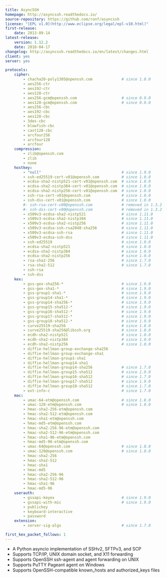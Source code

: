 ```yaml
---
title: AsyncSSH
homepage: http://asyncssh.readthedocs.io/
source-repository: https://github.com/ronf/asyncssh
license: "[EPL v1.0](http://www.eclipse.org/legal/epl-v10.html)"
first-release:
    date: 2013-09-14
latest-release:
    version: 1.12.2
    date: 2018-04-17
changelog: http://asyncssh.readthedocs.io/en/latest/changes.html
client: yes
server: yes

protocols:
    cipher:
        - chacha20-poly1305@openssh.com             # since 1.0.0
        - aes256-ctr
        - aes192-ctr
        - aes128-ctr
        - aes256-gcm@openssh.com                    # since 0.9.0
        - aes128-gcm@openssh.com                    # since 0.9.0
        - aes256-cbc
        - aes192-cbc
        - aes128-cbc
        - 3des-cbc
        - blowfish-cbc
        - cast128-cbc
        - arcfour256
        - arcfour128
        - arcfour
    compression:
        - zlib@openssh.com
        - zlib
        - none
    hostkey:
        - "null"                                    # since 1.9.0
        - ssh-ed25519-cert-v01@openssh.com          # since 1.0.0
        - ecdsa-sha2-nistp521-cert-v01@openssh.com  # since 1.0.0
        - ecdsa-sha2-nistp384-cert-v01@openssh.com  # since 1.0.0
        - ecdsa-sha2-nistp256-cert-v01@openssh.com  # since 1.0.0
        - ssh-rsa-cert-v01@openssh.com              # since 1.0.0
        - ssh-dss-cert-v01@openssh.com              # since 1.0.0
        #- ssh-rsa-cert-v00@openssh.com             # removed in 1.3.2
        #- ssh-dss-cert-v00@openssh.com             # removed in 1.3.2
        - x509v3-ecdsa-sha2-nistp521                # since 1.11.0
        - x509v3-ecdsa-sha2-nistp384                # since 1.11.0
        - x509v3-ecdsa-sha2-nistp256                # since 1.11.0
        - x509v3-ecdsa-ssh-rsa2048-sha256           # since 1.11.0
        - x509v3-ecdsa-ssh-rsa                      # since 1.11.0
        - x509v3-ecdsa-ssh-dss                      # since 1.11.0
        - ssh-ed25519                               # since 1.0.0
        - ecdsa-sha2-nistp521                       # since 1.0.0
        - ecdsa-sha2-nistp384                       # since 1.0.0
        - ecdsa-sha2-nistp256                       # since 1.0.0
        - rsa-sha2-256                              # since 1.7.0
        - rsa-sha2-512                              # since 1.7.0
        - ssh-rsa
        - ssh-dss
    kex:
        - gss-gex-sha256-*                          # since 1.9.0
        - gss-gex-sha1-*                            # since 1.9.0
        - gss-group1-sha1-*                         # since 1.9.0
        - gss-group14-sha1-*                        # since 1.9.0
        - gss-group14-sha256-*                      # since 1.9.0
        - gss-group15-sha512-*                      # since 1.9.0
        - gss-group16-sha512-*                      # since 1.9.0
        - gss-group17-sha512-*                      # since 1.9.0
        - gss-group18-sha512-*                      # since 1.9.0
        - curve25519-sha256                         # since 1.8.0
        - curve25519-sha256@libssh.org              # since 1.0.0
        - ecdh-sha2-nistp521                        # since 1.0.0
        - ecdh-sha2-nistp384                        # since 1.0.0
        - ecdh-sha2-nistp256                        # since 1.0.0
        - diffie-hellman-group-exchange-sha256
        - diffie-hellman-group-exchange-sha1
        - diffie-hellman-group1-sha1
        - diffie-hellman-group14-sha1
        - diffie-hellman-group14-sha256             # since 1.7.0
        - diffie-hellman-group15-sha512             # since 1.9.0
        - diffie-hellman-group16-sha512             # since 1.7.0
        - diffie-hellman-group17-sha512             # since 1.9.0
        - diffie-hellman-group18-sha512             # since 1.7.0
        - ext-info-c                                # since 1.7.0
    mac:
        - umac-64-etm@openssh.com                   # since 1.8.0
        - umac-128-etm@openssh.com                  # since 1.8.0
        - hmac-sha2-256-etm@openssh.com
        - hmac-sha2-512-etm@openssh.com
        - hmac-sha1-etm@openssh.com
        - hmac-md5-etm@openssh.com
        - hmac-sha2-256-96-etm@openssh.com
        - hmac-sha2-512-96-etm@openssh.com
        - hmac-sha1-96-etm@openssh.com
        - hmac-md5-96-etm@openssh.com
        - umac-64@openssh.com                       # since 1.8.0
        - umac-128@openssh.com                      # since 1.8.0
        - hmac-sha2-256
        - hmac-sha2-512
        - hmac-sha1
        - hmac-md5
        - hmac-sha2-256-96
        - hmac-sha2-512-96
        - hmac-sha1-96
        - hmac-md5-96
    userauth:
        - gssapi-keyex                              # since 1.9.0
        - gssapi-with-mic                           # since 1.9.0
        - publickey
        - keyboard-interactive
        - password
    extension:
        - server-sig-algs                           # since 1.7.0

first_kex_packet_follows: 1
---
```

* A Python asyncio implementation of SSHv2, SFTPv3, and SCP
* Supports TCP/IP, UNIX domain socket, and X11 forwarding
* Supports OpenSSH ssh-agent and agent forwarding on UNIX
* Supports PuTTY Pageant agent on Windows
* Supports OpenSSH-compatible known_hosts and authorized_keys files
